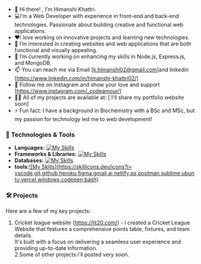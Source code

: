 - 👋 Hi there! , I’m Himanshi Khattri.
- 💻I’m a Web Developer with experience in front-end and back-end technologies. Passionate about building creative and functional web applications.
- ❤️I love working on innovative projects and learning new technologies.
- 👀 I’m interested in creating websites and web applications that are both functional and visually appealing.
- 🌱 I’m currently working on enhancing my skills in Node.js, Express.js, and MongoDB.
  <!--- 💞️ I’m looking to collaborate on ...-->
- 📫 You can reach me via Email [k.himanshi02@gmail.com]and linkedin [https://www.linkedin.com/in/himanshi-khattri02/]
- 👤 Follow me on Instagram and show your love and support [https://www.instagram.com/_codeamour/] 
- 👨‍💻 All of my projects are available at: [ I'll share my portfolio website soon]
- ⚡ Fun fact: I have a background in Biochemistry with a BSc and MSc, but my passion for technology led me to web development!


### 🚀 Technologies & Tools

- **Languages:**  [![My Skills](https://skillicons.dev/icons?i=js,html,css,c,jquery,nodejs,py,express)](https://skillicons.dev)
- **Frameworks & Libraries:**  [![My Skills](https://skillicons.dev/icons?i=bootstrap,npm,pug,react,sass,less,tailwind,fastapi)](https://skillicons.dev)
- **Databases:** [![My Skills](https://skillicons.dev/icons?i=mongodb,mysql,postgres,prisma,sqlite,supabase,sequelize)](https://skillicons.dev) 
- **tools:**[![My Skills](https://skillicons.dev/icons?i= vscode,git,github,heroku,figma,gmail,ai,netlify,ps,postman,sublime,ubuntu,vercel,windows,codepen,bash)](https://skillicons.dev)

### 🛠 Projects
Here are a few of my key projects:
1. Cricket league website (https://lit20.com/) - I created a Cricket League Website that features a comprehensive points table, fixtures, and team details. <br>It's built with a focus on delivering a seamless user experience and providing up-to-date information.<br>
2.Some of other projects i'll posted very soon.


